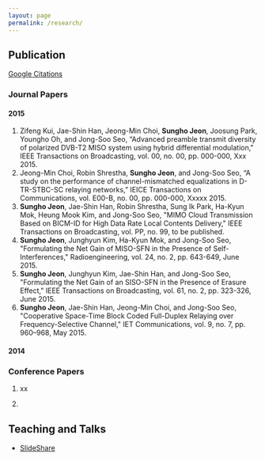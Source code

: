 ```yaml
---
layout: page
permalink: /research/
---
```



## Publication
[Google Citations](https://scholar.google.com/citations?user=K-uP94QAAAAJ&hl=en)

### Journal Papers   

#### 2015

1. Zifeng Kui, Jae-Shin Han, Jeong-Min Choi, **Sungho Jeon**, Joosung Park, Youngho Oh, and Jong-Soo Seo, “Advanced preamble transmit diversity of polarized DVB-T2 MISO system using hybrid differential modulation," IEEE Transactions on Broadcasting, vol. 00, no. 00, pp. 000-000, Xxx 2015. 
1. Jeong-Min Choi, Robin Shrestha, **Sungho Jeon**, and Jong-Soo Seo, “A study on the performance of channel-mismatched equalizations in D-TR-STBC-SC relaying networks,” IEICE Transactions on Communications, vol. E00-B, no. 00, pp. 000-000, Xxxxx 2015.
1. **Sungho Jeon**, Jae-Shin Han, Robin Shrestha, Sung Ik Park, Ha-Kyun Mok, Heung Mook Kim, and Jong-Soo Seo, "MIMO Cloud Transmission Based on BICM-ID for High Data Rate Local Contents Delivery," IEEE Transactions on Broadcasting, vol. PP, no. 99, to be published.
2. **Sungho Jeon**, Junghyun Kim, Ha-Kyun Mok, and Jong-Soo Seo, "Formulating the Net Gain of MISO-SFN in the Presence of Self-Interferences," Radioengineering, vol. 24, no. 2, pp. 643-649, June 2015.
1. **Sungho Jeon**, Junghyun Kim, Jae-Shin Han, and Jong-Soo Seo, "Formulating the Net Gain of an SISO-SFN in the Presence of Erasure Effect," IEEE Transactions on Broadcasting, vol. 61, no. 2, pp.  323-326, June 2015. 
1. **Sungho Jeon**, Jae-Shin Han, Jeong-Min Choi, and Jong-Soo Seo, "Cooperative Space-Time Block Coded Full-Duplex Relaying over Frequency-Selective Channel," IET Communications,  vol. 9, no. 7, pp. 960–968, May 2015.


#### 2014



### Conference Papers   

1. xx   

1.   


## Teaching and Talks

- [SlideShare](http://www.slideshare.net/SunghoJeon)
